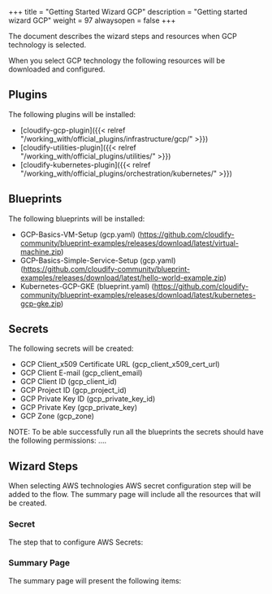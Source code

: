 +++
title = "Getting Started Wizard GCP"
description = "Getting started wizard GCP"
weight = 97
alwaysopen = false
+++

The document describes the wizard steps and resources when GCP technology is selected.

When you select GCP technology the following resources will be downloaded and configured.

## Plugins

The following plugins will be installed:

- [cloudify-gcp-plugin]({{< relref "/working_with/official_plugins/infrastructure/gcp/" >}})
- [cloudify-utilities-plugin]({{< relref "/working_with/official_plugins/utilities/" >}})
- [cloudify-kubernetes-plugin]({{< relref "/working_with/official_plugins/orchestration/kubernetes/" >}})


## Blueprints

The following blueprints will be installed:
- GCP-Basics-VM-Setup (gcp.yaml) (https://github.com/cloudify-community/blueprint-examples/releases/download/latest/virtual-machine.zip)
- GCP-Basics-Simple-Service-Setup (gcp.yaml) (https://github.com/cloudify-community/blueprint-examples/releases/download/latest/hello-world-example.zip)
- Kubernetes-GCP-GKE (blueprint.yaml) (https://github.com/cloudify-community/blueprint-examples/releases/download/latest/kubernetes-gcp-gke.zip)

## Secrets

The following secrets will be created:

- GCP Client_x509 Certificate URL (gcp_client_x509_cert_url)
- GCP Client E-mail (gcp_client_email)
- GCP Client ID (gcp_client_id)
- GCP Project ID (gcp_project_id)
- GCP Private Key ID (gcp_private_key_id)
- GCP Private Key (gcp_private_key)
- GCP Zone (gcp_zone)

NOTE: To be able successfully run all the blueprints the secrets should have the following permissions:
....

## Wizard Steps

When selecting AWS technologies AWS secret configuration step will be added to the flow. The summary page will include all the resources that will be created.
 
### Secret

The step that to configure AWS Secrets:


### Summary Page

The summary page will present the following items:
